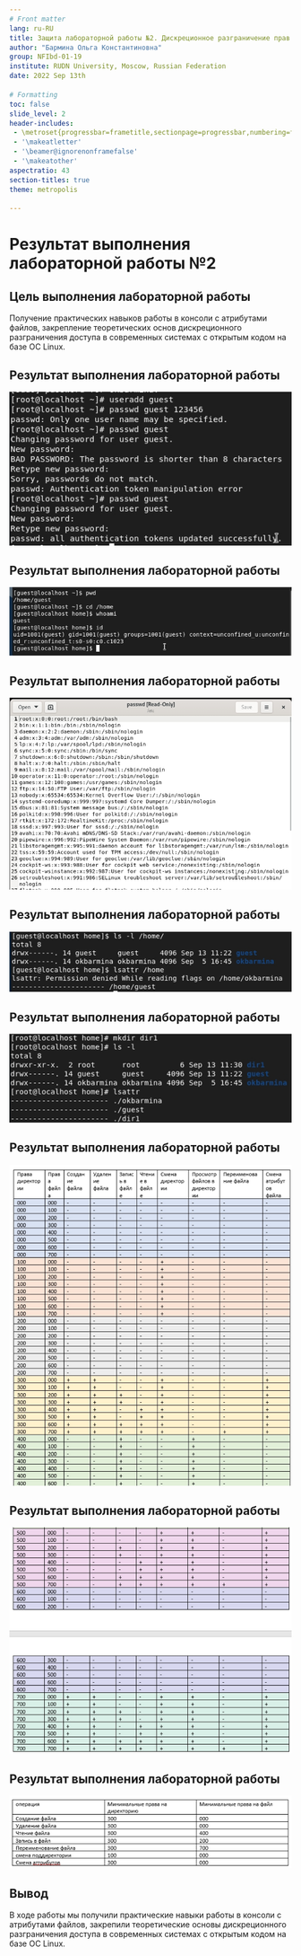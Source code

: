 ```yaml
---
# Front matter
lang: ru-RU
title: Защита лабораторной работы №2. Дискреционное разграничение прав в Linux. Основные атрибуты
author: "Бармина Ольга Константиновна"
group: NFIbd-01-19
institute: RUDN University, Moscow, Russian Federation
date: 2022 Sep 13th

# Formatting
toc: false
slide_level: 2
header-includes: 
 - \metroset{progressbar=frametitle,sectionpage=progressbar,numbering=fraction}
 - '\makeatletter'
 - '\beamer@ignorenonframefalse'
 - '\makeatother'
aspectratio: 43
section-titles: true
theme: metropolis

---
```


# Результат выполнения лабораторной работы №2

## Цель выполнения лабораторной работы 

Получение практических навыков работы в консоли с атрибутами файлов, закрепление теоретических основ дискреционного разграничения доступа в современных системах с открытым кодом на базе ОС Linux.

## Результат выполнения лабораторной работы

![рис 1. Создание учетной записи](images/1.jpg)

## Результат выполнения лабораторной работы

![рис 2. Уточнение данных пользователя](images/2.jpg)

## Результат выполнения лабораторной работы

![рис 3. Содержание файла passwd](images/3.jpg)

## Результат выполнения лабораторной работы

![рис 4. Системные директории](images/4.jpg)

## Результат выполнения лабораторной работы

![рис 5. Создание файла](images/5.jpg)

## Результат выполнения лабораторной работы

![рис 6. Установленные права и разрешённые действия, часть 1](images/6.jpg)

## Результат выполнения лабораторной работы

![рис 7. Установленные права и разрешённые действия, часть 2](images/7.jpg)

## Результат выполнения лабораторной работы

![рис 8. Минимальные права для совершения операций](images/8.jpg)

## Вывод 

В ходе работы мы получили практические навыки работы в консоли с атрибутами файлов, закрепили теоретические основы дискреционного разграничения доступа в современных системах с открытым кодом на базе ОС Linux.